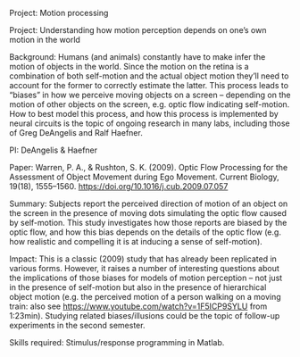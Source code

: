 Project: Motion processing

Project: Understanding how motion perception depends on one’s own motion in the world

Background: Humans (and animals) constantly have to make infer the motion of objects in the world. Since the motion on the retina is a combination of both self-motion and the actual object motion they’ll need to account for the former to correctly estimate the latter. This process leads to “biases” in how we perceive moving objects on a screen – depending on the motion of other objects on the screen, e.g. optic flow indicating self-motion. How to best model this process, and how this process is implemented by neural circuits is the topic of ongoing research in many labs, including those of Greg DeAngelis and Ralf Haefner.

PI: DeAngelis & Haefner

Paper:  Warren, P. A., & Rushton, S. K. (2009). Optic Flow Processing for the Assessment of Object Movement during Ego Movement. Current Biology, 19(18), 1555–1560. https://doi.org/10.1016/j.cub.2009.07.057

Summary: Subjects report the perceived direction of motion of an object on the screen in the presence of moving dots simulating the optic flow caused by self-motion. This study investigates how those reports are biased by the optic flow, and how this bias depends on the details of the optic flow (e.g. how realistic and compelling it is at inducing a sense of self-motion).

Impact: This is a classic (2009) study that has already been replicated in various forms. However, it raises a number of interesting questions about the implications of those biases for models of motion perception – not just in the presence of self-motion but also in the presence of hierarchical object motion (e.g. the perceived motion of a person walking on a moving train: also see https://www.youtube.com/watch?v=1F5ICP9SYLU from 1:23min). Studying related biases/illusions could be the topic of follow-up experiments in the second semester.

Skills required: Stimulus/response programming in Matlab.
